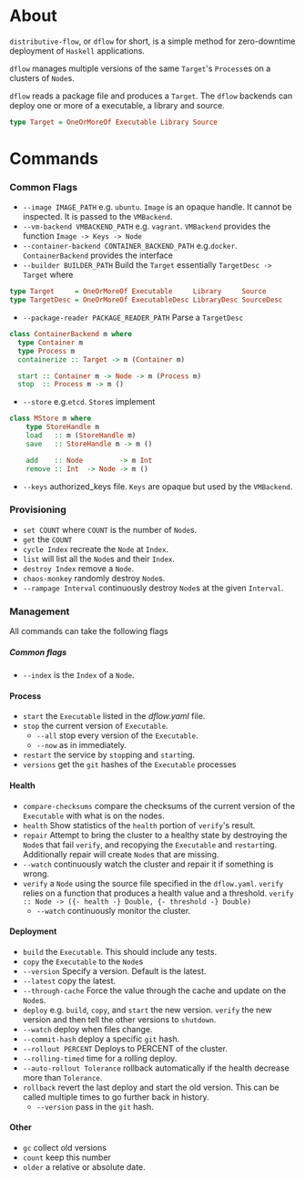 # About

`distributive-flow`, or `dflow` for short, is a simple method for zero-downtime deployment of `Haskell` applications.

`dflow` manages multiple versions of the same `Target`'s `Process`es on a clusters of `Node`s.

`dflow` reads a package file and produces a `Target`. The `dflow` backends can deploy one or more of a executable, a library and source.

```haskell
type Target = OneOrMoreOf Executable Library Source
```

# Commands
### Common Flags
- `--image IMAGE_PATH` e.g. `ubuntu`. `Image` is an opaque handle. It cannot be inspected. It is passed to the `VMBackend`.
- `--vm-backend VMBACKEND_PATH` e.g. `vagrant`. `VMBackend` provides the function `Image -> Keys -> Node`
- `--container-backend CONTAINER_BACKEND_PATH` e.g.`docker`.
  `ContainerBackend` provides the interface
- `--builder BUILDER_PATH` Build the `Target` essentially `TargetDesc -> Target` where
```haskell
type Target     = OneOrMoreOf Executable     Library     Source
type TargetDesc = OneOrMoreOf ExecutableDesc LibraryDesc SourceDesc
```
- `--package-reader PACKAGE_READER_PATH` Parse a `TargetDesc`

```haskell
class ContainerBackend m where
  type Container m  
  type Process m
  containerize :: Target -> m (Container m)

  start :: Container m -> Node -> m (Process m)
  stop  :: Process m -> m ()
```

- `--store` e.g.`etcd`. `Store`s implement
```haskell
class MStore m where
    type StoreHandle m
    load   :: m (StoreHandle m)
    save   :: StoreHandle m -> m ()

    add    :: Node         -> m Int
    remove :: Int  -> Node -> m ()
```
- `--keys` authorized_keys file. `Keys` are opaque but used by the
`VMBackend`.

### Provisioning
- `set COUNT` where `COUNT` is the number of `Node`s.
- `get` the `COUNT`
- `cycle Index` recreate the `Node` at `Index`.
- `list` will list all the `Node`s and their `Index`.
- `destroy Index` remove a `Node`.
- `chaos-monkey` randomly destroy `Node`s.
 - `--rampage Interval` continuously destroy `Node`s at the given `Interval`.

### Management

All commands can take the following flags
##### Common flags
- `--index`  is the `Index` of a `Node`.

#### Process

- `start` the `Executable` listed in the *dflow.yaml* file.
- `stop`  the current version of `Executable`.
  - `--all` stop every version of the `Executable`.
  - `--now` as in immediately.
- `restart` the service by `stop`ping and `start`ing.
- `versions` get the `git` hashes of the `Executable` processes

#### Health

- `compare-checksums` compare the checksums of the current version of the `Executable` with what is on the nodes.
- `health` Show statistics of the `health` portion of `verify`'s result.
- `repair` Attempt to bring the cluster to a healthy state by destroying the `Node`s that fail `verify`, and recopying the `Executable` and `restart`ing. Additionally repair will create `Node`s that are missing.
 - `--watch` continuously watch the cluster and repair it if something is wrong.
- `verify` a `Node` using the source file specified in the `dflow.yaml`. `verify` relies on a function that produces a health value and a threshold. `verify :: Node -> ({- health -} Double, {- threshold -} Double)`
  - `--watch` continuously monitor the cluster.

#### Deployment

- `build` the `Executable`. This should include any tests.
- `copy` the `Executable` to the `Node`s
 - `--version` Specify a version. Default is the latest.
 - `--latest` copy the latest.
 - `--through-cache` Force the value through the cache and update on the `Node`s.
- `deploy` e.g. `build`, `copy`, and `start` the new version. `verify` the new version and then tell the other versions to `shutdown`.
 - `--watch` deploy when files change.
 - `--commit-hash` deploy a specific `git` hash.
 - `--rollout PERCENT` Deploys to PERCENT of the cluster.
 - `--rolling-timed` time for a rolling deploy.
 - `--auto-rollout Tolerance` rollback automatically if the health decrease more than `Tolerance`.
- `rollback` revert the last deploy and start the old version. This can be called multiple times to go further back in history.
  - `--version` pass in the `git` hash.

#### Other

- `gc` collect old versions
 - `count` keep this number
 - `older` a relative or absolute date.

